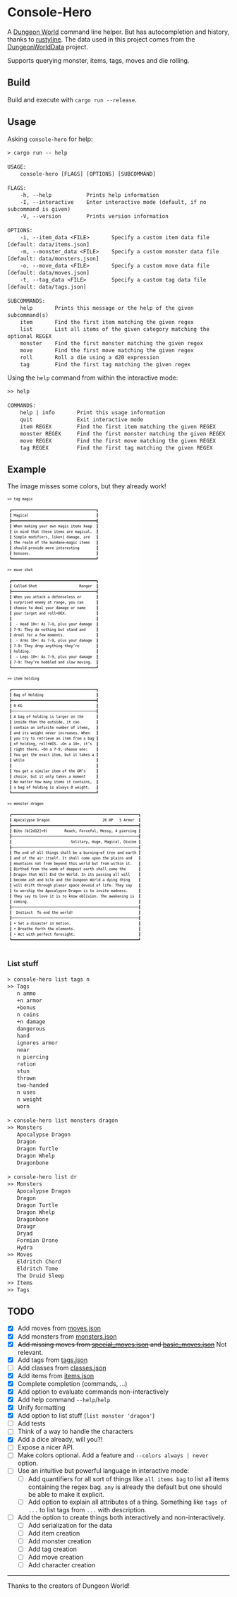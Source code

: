 # Console-Hero

A [Dungeon World](http://www.dungeon-world.com/) command line helper.
But has autocompletion and history, thanks to [rustyline](https://github.com/kkawakam/rustyline).
The data used in this project comes from the [DungeonWorldData](https://github.com/Vindexus/DungeonWorldData) project.

Supports querying monster, items, tags, moves and die rolling.

## Build

Build and execute with `cargo run --release`.

## Usage

Asking `console-hero` for help:
```
> cargo run -- help

USAGE:
    console-hero [FLAGS] [OPTIONS] [SUBCOMMAND]

FLAGS:
    -h, --help           Prints help information
    -I, --interactive    Enter interactive mode (default, if no subcommand is given)
    -V, --version        Prints version information

OPTIONS:
    -i, --item_data <FILE>       Specify a custom item data file [default: data/items.json]
    -m, --monster_data <FILE>    Specify a custom monster data file [default: data/monsters.json]
    -o, --move_data <FILE>       Specify a custom move data file [default: data/moves.json]
    -t, --tag_data <FILE>        Specify a custom tag data file [default: data/tags.json]

SUBCOMMANDS:
    help       Prints this message or the help of the given subcommand(s)
    item       Find the first item matching the given regex
    list       List all items of the given category matching the optional REGEX
    monster    Find the first monster matching the given regex
    move       Find the first move matching the given regex
    roll       Roll a die using a d20 expression
    tag        Find the first tag matching the given regex
```

Using the `help` command from within the interactive mode:
```
>> help

COMMANDS:
    help | info       Print this usage information
    quit              Exit interactive mode
    item REGEX        Find the first item matching the given REGEX
    monster REGEX     Find the first monster matching the given REGEX
    move REGEX        Find the first move matching the given REGEX
    tag REGEX         Find the first tag matching the given REGEX
```

## Example
The image misses some colors, but they already work!

![Usage example](screenshot/screenshot.png)

### List stuff
```
> console-hero list tags n
>> Tags
   n ammo
   +n armor
   +bonus
   n coins
   +n damage
   dangerous
   hand
   ignores armor
   near
   n piercing
   ration
   stun
   thrown
   two-handed
   n uses
   n weight
   worn

> console-hero list monsters dragon
>> Monsters
   Apocalypse Dragon
   Dragon
   Dragon Turtle
   Dragon Whelp
   Dragonbone

> console-hero list dr
>> Monsters
   Apocalypse Dragon
   Dragon
   Dragon Turtle
   Dragon Whelp
   Dragonbone
   Draugr
   Dryad
   Formian Drone
   Hydra
>> Moves
   Eldritch Chord
   Eldritch Tome
   The Druid Sleep
>> Items
>> Tags

```

## TODO

- [x] Add moves from [moves.json](data/moves.json)
- [x] Add monsters from [monsters.json](data/monsters.json)
- [x] ~~Add missing moves from [special_moves.json](data/special_moves.json) and [basic_moves.json](data/basic_moves.json)~~ Not relevant.
- [x] Add tags from [tags.json](data/tags.json)
- [ ] Add classes from [classes.json](data/classes.json)
- [x] Add items from [items.json](data/items.json)
- [x] Complete completion (commands, ...)
- [x] Add option to evaluate commands non-interactively
- [x] Add help command `--help`/`help`
- [x] Unify formatting
- [x] Add option to list stuff (`list monster 'dragon'`)
- [ ] Add tests
- [ ] Think of a way to handle the characters
- [x] Add a dice already, will you?!
- [ ] Expose a nicer API.
- [ ] Make colors optional. Add a feature and `--colors always | never` option.
- [ ] Use an intuitive but powerful language in interactive mode:
  - [ ] Add quantifiers for all sort of things like `all items bag` to list all items containing the regex bag.
        `any` is already the default but one should be able to make it explicit.
  - [ ] Add option to explain all attributes of a thing.
        Something like `tags of ...` to list tags from `...` with description.
- [ ] Add the option to create things both interactively and non-interactively.
  - [ ] Add serialization for the data
  - [ ] Add item creation
  - [ ] Add monster creation
  - [ ] Add tag creation
  - [ ] Add move creation
  - [ ] Add character creation

---

Thanks to the creators of Dungeon World!
